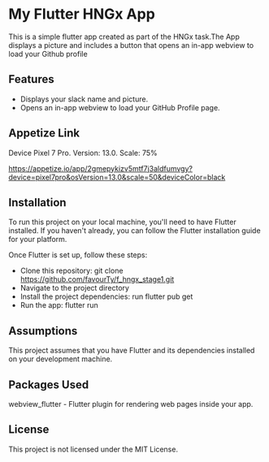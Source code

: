 # My Flutter HNGx App

This is a simple flutter app created as part of the HNGx task.The App displays a picture and includes a button that opens an in-app webview to load your Github profile 

## Features
* Displays your slack name and picture.
* Opens an in-app webview to load your GitHub Profile page.

## Appetize Link
Device Pixel 7 Pro. Version: 13.0. Scale: 75%

https://appetize.io/app/2gmepykizv5mtf7j3aldfumvgy?device=pixel7pro&osVersion=13.0&scale=50&deviceColor=black

## Installation
To run this project on your local machine, you'll need to have Flutter installed. If you haven't already, you can follow the Flutter installation guide for your platform.

Once Flutter is set up, follow these steps:

* Clone this repository:
   git clone https://github.com/favourTy/f_hngx_stage1.git
* Navigate to the project directory
* Install the project dependencies:
   run flutter pub get
* Run the app:
   flutter run
  
## Assumptions
This project assumes that you have Flutter and its dependencies installed on your development machine.

## Packages Used
webview_flutter - Flutter plugin for rendering web pages inside your app.

## License
This project is not licensed under the MIT License.


